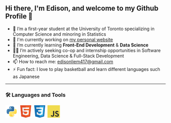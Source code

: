 ## Hi there, I'm Edison, and welcome to my Github Profile 👋

- :school: I’m a first-year student at the University of Toronto specializing in Computer Science and minoring in Statistics
- :rocket:  I'm currently working on [my personal website](https://edison-lhk.github.io/Personal-Website/)
- :seedling:  I’m currently learning **Front-End Development** & **Data Science**
- :man_technologist:  I’m actively seeking co-op and internship opportunities in Software Engineering, Data Science & Full-Stack Development
- :mailbox:  How to reach me: edisonliem417@gmail.com 
- :zap: Fun fact: I love to play basketball and learn different languages such as Japanese

---
### :hammer_and_wrench: Languages and Tools
<div> 
    <img src="https://github.com/devicons/devicon/blob/master/icons/python/python-original.svg" title="Python" alt="Python" width="40" height="40">
    <img src="https://github.com/devicons/devicon/blob/master/icons/html5/html5-original.svg" title="HTML5" alt="HTML" width="40" height="40">
    <img src="https://github.com/devicons/devicon/blob/master/icons/css3/css3-original.svg" title="CSS3" alt="CSS" width="40" height="40">
    <img src="https://github.com/devicons/devicon/blob/master/icons/javascript/javascript-original.svg" title="JavaScript" alt="JavaScript" width="40" height="40">
</div>

